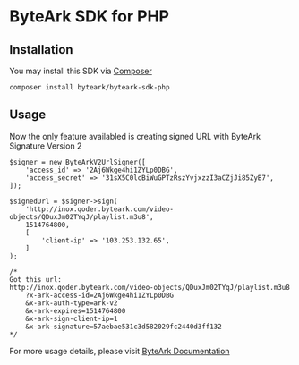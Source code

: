 # ByteArk SDK for PHP

## Installation

You may install this SDK via [Composer](https://getcomposre.org)

    composer install byteark/byteark-sdk-php

## Usage

Now the only feature availabled is creating signed URL with ByteArk Signature Version 2

    $signer = new ByteArkV2UrlSigner([
        'access_id' => '2Aj6Wkge4hi1ZYLp0DBG',
        'access_secret' => '31sX5C0lcBiWuGPTzRszYvjxzzI3aCZjJi85ZyB7',
    ]);

    $signedUrl = $signer->sign(
        'http://inox.qoder.byteark.com/video-objects/QDuxJm02TYqJ/playlist.m3u8',
        1514764800,
        [
            'client-ip' => '103.253.132.65',
        ]
    );

    /*
    Got this url:
    http://inox.qoder.byteark.com/video-objects/QDuxJm02TYqJ/playlist.m3u8
        ?x-ark-access-id=2Aj6Wkge4hi1ZYLp0DBG
        &x-ark-auth-type=ark-v2
        &x-ark-expires=1514764800
        &x-ark-sign-client-ip=1
        &x-ark-signature=57aebae531c3d582029fc2440d3ff132
    */

For more usage details, please visit [ByteArk Documentation](https://docs.byteark.com)
